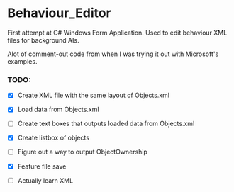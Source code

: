 # Behaviour_Editor
First attempt at C# Windows Form Application. Used to edit behaviour XML files for background AIs.

Alot of comment-out code from when I was trying it out with Microsoft's examples.

### TODO:
- [x] Create XML file with the same layout of Objects.xml
- [x] Load data from Objects.xml
- [ ] Create text boxes that outputs loaded data from Objects.xml
- [x] Create listbox of objects
- [ ] Figure out a way to output ObjectOwnership
- [x] Feature file save

- [ ] Actually learn XML
